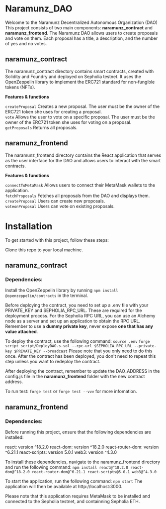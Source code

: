 # Naramunz_DAO

Welcome to the Naramunz Decentralized Autonomous Organization (DAO) This project consists of two main components: **naramunz_contract** and **naramunz_frontend**. The Naramunz DAO allows users to create proposals and vote on them. Each proposal has a title, a description, and the number of yes and no votes.

## naramunz_contract

The naramunz_contract directory contains smart contracts, created with Solidity and Foundry and deployed on Sepholia testnet. It uses the OpenZeppelin library to implement the ERC721 standard for non-fungible tokens (NFTs).

**Features & functions**

`createProposal` Creates a new proposal. The user must be the owner of the ERC721 token she uses for creating a proposal.  
`vote` Allows the user to vote on a specific proposal. The user must be the owner of the ERC721 token she uses for voting on a proposal.  
`getProposals` Returns all proposals.

## naramunz_frontend

The naramunz_frontend directory contains the React application that serves as the user interface for the DAO and allows users to interact with the smart contracts.

**Features & functions**

`connectToMetaMask` Allows users to connect their MetaMask wallets to the application.  
`fetchProposals` Fetches all proposals from the DAO and displays them.  
`createProposal` Users can create new proposals.  
`voteonProposal` Users can vote on existing proposals.

# Installation

To get started with this project, follow these steps:

Clone this repo to your local machine.

## naramunz_contract

### Dependencies:

Install the OpenZeppelin library by running `npm install @openzeppelin/contracts` in the terminal.

Before deploying the contract, you need to set up a .env file with your PRIVATE_KEY and SEPHOLIA_RPC_URL. These are required for the deployment process. For the Sepholia RPC URL, you can use an Alchemy node as a server and set up an application to obtain the RPC URL. Remember to use a **dummy private key**, never expose **one that has any value attached**.

To deploy the contract, use the following command: `source .env` `forge script script/DeployDAO.s.sol --rpc-url $SEPHOLIA_RPC_URL --private-key $PRIVATE_KEY --broadcast`
Please note that you only need to do this once. After the contract has been deployed, you don't need to repeat this step unless you want to redeploy the contract.

After deploying the contract, remember to update the DAO_ADDRESS in the config.js file in the **naramunz_frontend** folder with the new contract address.

To run test: `forge test` or `forge test --vvv` for more infomation.

## naramunz_frontend

### Dependencies:

Before running this project, ensure that the following dependencies are installed:

react: version ^18.2.0
react-dom: version ^18.2.0
react-router-dom: version ^6.21.1
react-scripts: version 5.0.1
web3: version ^4.3.0

To install these dependencies, navigate to the naramunz_frontend directory and run the following command:
`npm install react@^18.2.0 react-dom@^18.2.0 react-router-dom@^6.21.1 react-scripts@5.0.1 web3@^4.3.0`

To start the application, run the following command:
`npm start`
The application will then be available at http://localhost:3000.

Please note that this application requires MetaMask to be installed and connected to the Sepholia testnet, and containning Sepholia ETH.
